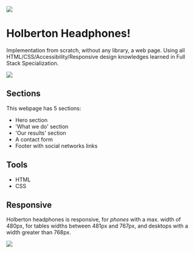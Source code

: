 ![](https://i.imgur.com/Ur89BOv.png)

# Holberton Headphones!

Implementation from scratch, without any library, a web page. Using all HTML/CSS/Accessibility/Responsive design knowledges learned in Full Stack Specialization.

![](https://i.imgur.com/xGZFYMF.jpg)
## Sections
This webpage has 5 sections:
- Hero section
- 'What we do' section
- 'Our results' section
- A contact form
- Footer with social networks links

## Tools
- HTML
- CSS

## Responsive

Holberton headphones is responsive, for *phones* with a max. width of 480px, for tables widths between 481px and 767px, and desktops with a width greater than 768px.

![](https://i.imgur.com/9ZPN1zO.jpg)

